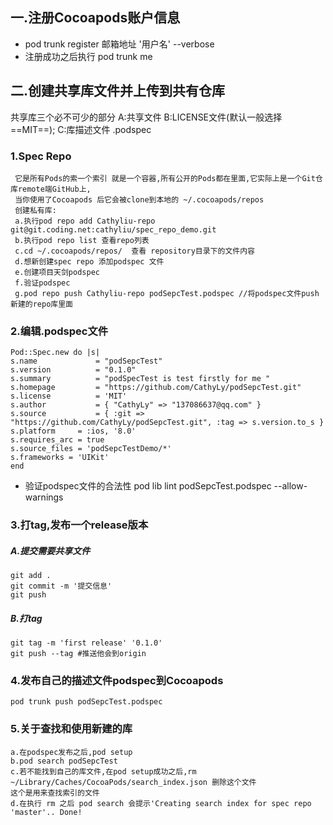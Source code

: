 ## 一.注册Cocoapods账户信息
- pod trunk register 邮箱地址 '用户名' --verbose
- 注册成功之后执行 pod trunk me
## 二.创建共享库文件并上传到共有仓库
共享库三个必不可少的部分
A:共享文件
B:LICENSE文件(默认一般选择==MIT==);
C:库描述文件 .podspec

### 1.Spec Repo
     它是所有Pods的索一个索引 就是一个容器,所有公开的Pods都在里面,它实际上是一个Git仓库remote端GitHub上,
     当你使用了Cocoapods 后它会被clone到本地的 ~/.cocoapods/repos   
     创建私有库:
     a.执行pod repo add Cathyliu-repo git@git.coding.net:cathyliu/spec_repo_demo.git
     b.执行pod repo list 查看repo列表
     c.cd ~/.cocoapods/repos/  查看 repository目录下的文件内容
     d.想新创建spec repo 添加podspec 文件
     e.创建项目天剑podspec
     f.验证podspec
     g.pod repo push Cathyliu-repo podSepcTest.podspec //将podspec文件push新建的repo库里面
     
     
     
     
### 2.编辑.podspec文件
    Pod::Spec.new do |s|  
    s.name             = "podSepcTest"  
    s.version          = "0.1.0"  
    s.summary          = "podSpecTest is test firstly for me "  
    s.homepage         = "https://github.com/CathyLy/podSepcTest.git"   
    s.license          = 'MIT'  
    s.author           = { "CathyLy" => "137086637@qq.com" }  
    s.source           = { :git => "https://github.com/CathyLy/podSepcTest.git", :tag => s.version.to_s }    
    s.platform     = :ios, '8.0'  
    s.requires_arc = true  
    s.source_files = 'podSepcTestDemo/*'  
    s.frameworks = 'UIKit'  
    end  
- 验证podspec文件的合法性
  pod lib lint podSepcTest.podspec --allow-warnings

### 3.打tag,发布一个release版本
##### A.提交需要共享文件
    git add .
    git commit -m '提交信息'
    git push 
##### B.打tag
    git tag -m 'first release' '0.1.0'
    git push --tag #推送他会到origin
### 4.发布自己的描述文件podspec到Cocoapods
    pod trunk push podSepcTest.podspec
### 5.关于查找和使用新建的库
    a.在podspec发布之后,pod setup
    b.pod search podSepcTest
    c.若不能找到自己的库文件,在pod setup成功之后,rm ~/Library/Caches/CocoaPods/search_index.json 删除这个文件
    这个是用来查找索引的文件
    d.在执行 rm 之后 pod search 会提示'Creating search index for spec repo 'master'.. Done!
    
    

